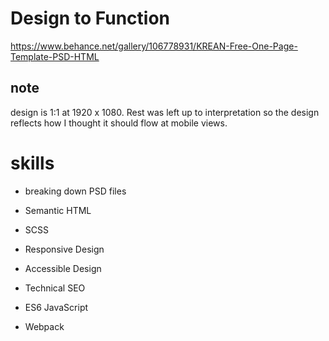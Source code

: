 # Design to Function

https://www.behance.net/gallery/106778931/KREAN-Free-One-Page-Template-PSD-HTML

## note

design is 1:1 at 1920 x 1080. Rest was left up to interpretation so the design reflects how I thought it should flow at mobile views.

# skills

- breaking down PSD files
- Semantic HTML
- SCSS
- Responsive Design
- Accessible Design
- Technical SEO

- ES6 JavaScript
- Webpack
